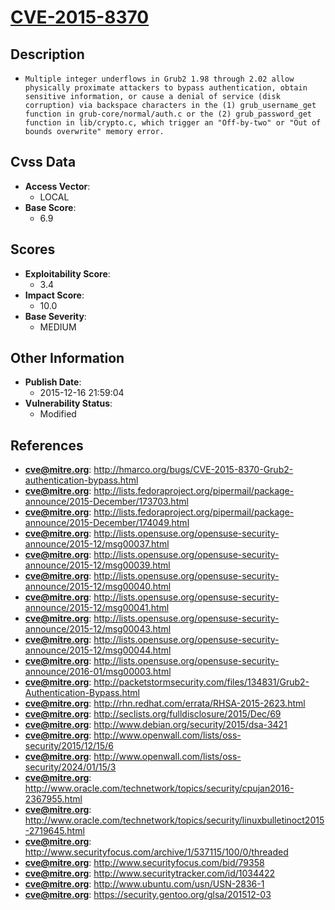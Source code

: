 
# [CVE-2015-8370](https://cve.mitre.org/cgi-bin/cvename.cgi?name=CVE-2015-8370)

## Description

- `Multiple integer underflows in Grub2 1.98 through 2.02 allow physically proximate attackers to bypass authentication, obtain sensitive information, or cause a denial of service (disk corruption) via backspace characters in the (1) grub_username_get function in grub-core/normal/auth.c or the (2) grub_password_get function in lib/crypto.c, which trigger an "Off-by-two" or "Out of bounds overwrite" memory error.`

## Cvss Data

- **Access Vector**:
  - LOCAL
- **Base Score**:
  - 6.9

## Scores

- **Exploitability Score**:
  - 3.4
- **Impact Score**:
  - 10.0
- **Base Severity**:
  - MEDIUM

## Other Information

- **Publish Date**:
  - 2015-12-16 21:59:04
- **Vulnerability Status**:
  - Modified

## References

- **cve@mitre.org**: http://hmarco.org/bugs/CVE-2015-8370-Grub2-authentication-bypass.html
- **cve@mitre.org**: http://lists.fedoraproject.org/pipermail/package-announce/2015-December/173703.html
- **cve@mitre.org**: http://lists.fedoraproject.org/pipermail/package-announce/2015-December/174049.html
- **cve@mitre.org**: http://lists.opensuse.org/opensuse-security-announce/2015-12/msg00037.html
- **cve@mitre.org**: http://lists.opensuse.org/opensuse-security-announce/2015-12/msg00039.html
- **cve@mitre.org**: http://lists.opensuse.org/opensuse-security-announce/2015-12/msg00040.html
- **cve@mitre.org**: http://lists.opensuse.org/opensuse-security-announce/2015-12/msg00041.html
- **cve@mitre.org**: http://lists.opensuse.org/opensuse-security-announce/2015-12/msg00043.html
- **cve@mitre.org**: http://lists.opensuse.org/opensuse-security-announce/2015-12/msg00044.html
- **cve@mitre.org**: http://lists.opensuse.org/opensuse-security-announce/2016-01/msg00003.html
- **cve@mitre.org**: http://packetstormsecurity.com/files/134831/Grub2-Authentication-Bypass.html
- **cve@mitre.org**: http://rhn.redhat.com/errata/RHSA-2015-2623.html
- **cve@mitre.org**: http://seclists.org/fulldisclosure/2015/Dec/69
- **cve@mitre.org**: http://www.debian.org/security/2015/dsa-3421
- **cve@mitre.org**: http://www.openwall.com/lists/oss-security/2015/12/15/6
- **cve@mitre.org**: http://www.openwall.com/lists/oss-security/2024/01/15/3
- **cve@mitre.org**: http://www.oracle.com/technetwork/topics/security/cpujan2016-2367955.html
- **cve@mitre.org**: http://www.oracle.com/technetwork/topics/security/linuxbulletinoct2015-2719645.html
- **cve@mitre.org**: http://www.securityfocus.com/archive/1/537115/100/0/threaded
- **cve@mitre.org**: http://www.securityfocus.com/bid/79358
- **cve@mitre.org**: http://www.securitytracker.com/id/1034422
- **cve@mitre.org**: http://www.ubuntu.com/usn/USN-2836-1
- **cve@mitre.org**: https://security.gentoo.org/glsa/201512-03
